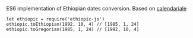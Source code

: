 ES6 implementation of Ethiopian dates conversion.
Based on [calendariale](https://github.com/catull/calendariale)

	let ethiopic = require('ethiopic-js')
	ethiopic.toEthiopian(1992, 10, 4) // [1985, 1, 24]
	ethiopic.toGregorian(1985, 1, 24) // [1992, 10, 4]
